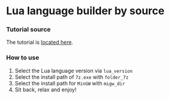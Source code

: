 # Lua language builder by source

### Tutorial source
The tutorial is [located here][ref-tut].

### How to use
1. Select the Lua language version via `lua_version`
2. Select the install path of `7z.exe` with `folder_7z`
3. Select the install path for `MinGW` with `migw_dir`
4. Sit back, relax and enjoy!

[ref-tut]: http://lua-users.org/wiki/BuildingLuaInWindowsForNewbies
